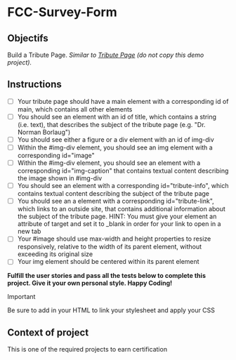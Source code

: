 # FCC-Survey-Form

## Objectifs
Build a Tribute Page.
 *Similar to [Tribute Page](https://tribute-page.freecodecamp.rocks/) (do not copy this demo project).*

## Instructions
   - [ ] Your tribute page should have a main element with a corresponding id of main, which contains all other elements
   - [ ] You should see an element with an id of title, which contains a string (i.e. text), that describes the subject of the tribute page (e.g. "Dr. Norman Borlaug")
   - [ ] You should see either a figure or a div element with an id of img-div
   - [ ] Within the #img-div element, you should see an img element with a corresponding id="image"
   - [ ] Within the #img-div element, you should see an element with a corresponding id="img-caption" that contains textual content describing the image shown in #img-div
   - [ ] You should see an element with a corresponding id="tribute-info", which contains textual content describing the subject of the tribute page
   - [ ] You should see an a element with a corresponding id="tribute-link", which links to an outside site, that contains additional information about the subject of the tribute page. HINT: You must give your element an attribute of target and set it to _blank in order for your link to open in a new tab
   - [ ] Your #image should use max-width and height properties to resize responsively, relative to the width of its parent element, without exceeding its original size
   - [ ] Your img element should be centered within its parent element

**Fulfill the user stories and pass all the tests below to complete this project. Give it your own personal style. Happy Coding!**
>[!IMPORTANT]
>Be sure to add <link rel="stylesheet" href="styles.css"> in your HTML to link your stylesheet and apply your CSS

## Context of project 
This is one of the required projects to earn certification
